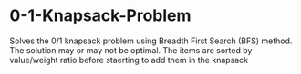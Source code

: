 # 0-1-Knapsack-Problem
Solves the 0/1 knapsack problem using Breadth First Search (BFS) method.
The solution may or may not be optimal. The items are sorted by value/weight
ratio before staerting to add them in the knapsack
